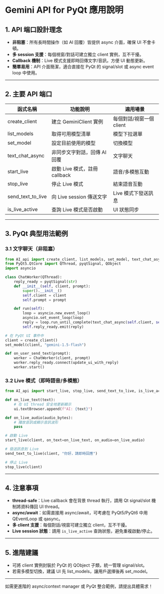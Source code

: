 # Gemini API for PyQt 應用說明

## 1. API 端口設計理念

- **非阻塞**：所有長時間操作（如 AI 回覆）皆提供 async 介面，確保 UI 不會卡頓。
- **多 session 支援**：每個視窗/對話可建立獨立 client 實例，互不干擾。
- **Callback 機制**：Live 模式支援即時回傳文字/音訊，方便 UI 動態更新。
- **簡單易用**：API 介面簡潔，適合直接在 PyQt 的 signal/slot 或 async event loop 中使用。

---

## 2. 主要 API 端口

| 函式名稱                | 功能說明                                 | 適用場景                |
|------------------------|------------------------------------------|-------------------------|
| create_client          | 建立 GeminiClient 實例                   | 每個對話/視窗一個 client |
| list_models            | 取得可用模型清單                         | 模型下拉選單            |
| set_model              | 設定目前使用的模型                       | 切換模型                |
| text_chat_async        | 非同步文字對話，回傳 AI 回覆              | 文字聊天                |
| start_live             | 啟動 Live 模式，註冊 callback            | 語音/多模態互動         |
| stop_live              | 停止 Live 模式                           | 結束語音互動            |
| send_text_to_live      | 向 Live session 傳送文字                  | Live 模式下發送訊息     |
| is_live_active         | 查詢 Live 模式是否啟動                   | UI 狀態同步             |

---

## 3. PyQt 典型用法範例

### 3.1 文字聊天（非阻塞）

```python
from AI_api import create_client, list_models, set_model, text_chat_async
from PyQt5.QtCore import QThread, pyqtSignal, QObject
import asyncio

class ChatWorker(QThread):
    reply_ready = pyqtSignal(str)
    def __init__(self, client, prompt):
        super().__init__()
        self.client = client
        self.prompt = prompt

    def run(self):
        loop = asyncio.new_event_loop()
        asyncio.set_event_loop(loop)
        reply = loop.run_until_complete(text_chat_async(self.client, self.prompt))
        self.reply_ready.emit(reply)

# 在 PyQt UI 事件中
client = create_client()
set_model(client, "gemini-1.5-flash")

def on_user_send_text(prompt):
    worker = ChatWorker(client, prompt)
    worker.reply_ready.connect(update_ui_with_reply)
    worker.start()
```

### 3.2 Live 模式（即時語音/多模態）

```python
from AI_api import start_live, stop_live, send_text_to_live, is_live_active

def on_live_text(text):
    # 在 UI thread 安全地更新顯示
    ui.textBrowser.append(f"AI: {text}")

def on_live_audio(audio_bytes):
    # 播放音訊或顯示音訊波形
    pass

# 啟動 Live
start_live(client, on_text=on_live_text, on_audio=on_live_audio)

# 發送訊息到 Live
send_text_to_live(client, "你好，請即時回應")

# 停止 Live
stop_live(client)
```

---

## 4. 注意事項

- **thread-safe**：Live callback 會在背景 thread 執行，請用 Qt signal/slot 機制將資料傳回 UI thread。
- **async/await**：如需直接用 async/await，可考慮在 PyQt5/PyQt6 中用 QEventLoop 或 qasync。
- **多 client 支援**：每個對話/視窗可建立獨立 client，互不干擾。
- **Live session 狀態**：請用 `is_live_active` 查詢狀態，避免重複啟動/停止。

---

## 5. 進階建議

- 可將 client 實例封裝於 PyQt 的 QObject 子類，統一管理 signal/slot。
- 若需多模型切換，建議 UI 先 list_models，讓用戶選擇後再 set_model。

---

如需更進階的 async/context manager 或 PyQt 整合範例，請提出具體需求！

